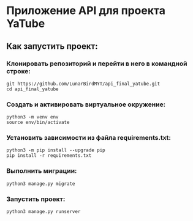 # Приложение API для проекта YaTube

## Как запустить проект:
### Клонировать репозиторий и перейти в него в командной строке:
```
git https://github.com/LunarBirdMYT/api_final_yatube.git
cd api_final_yatube
```

### Cоздать и активировать виртуальное окружение:
```
python3 -m venv env
source env/bin/activate
```

### Установить зависимости из файла requirements.txt:
```
python3 -m pip install --upgrade pip
pip install -r requirements.txt
```

### Выполнить миграции:
```
python3 manage.py migrate
```

### Запустить проект:
```
python3 manage.py runserver
```
